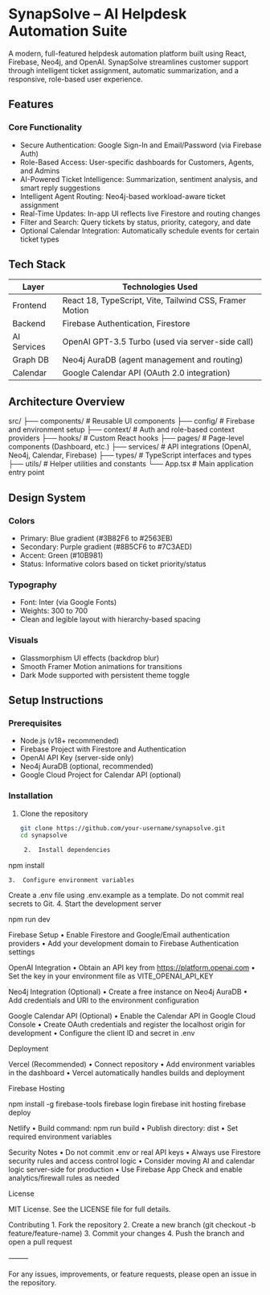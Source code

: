 # SynapSolve – AI Helpdesk Automation Suite

A modern, full-featured helpdesk automation platform built using React, Firebase, Neo4j, and OpenAI. SynapSolve streamlines customer support through intelligent ticket assignment, automatic summarization, and a responsive, role-based user experience.

## Features

### Core Functionality
- Secure Authentication: Google Sign-In and Email/Password (via Firebase Auth)
- Role-Based Access: User-specific dashboards for Customers, Agents, and Admins
- AI-Powered Ticket Intelligence: Summarization, sentiment analysis, and smart reply suggestions
- Intelligent Agent Routing: Neo4j-based workload-aware ticket assignment
- Real-Time Updates: In-app UI reflects live Firestore and routing changes
- Filter and Search: Query tickets by status, priority, category, and date
- Optional Calendar Integration: Automatically schedule events for certain ticket types

## Tech Stack

| Layer        | Technologies Used                                |
|--------------|---------------------------------------------------|
| Frontend     | React 18, TypeScript, Vite, Tailwind CSS, Framer Motion |
| Backend      | Firebase Authentication, Firestore               |
| AI Services  | OpenAI GPT-3.5 Turbo (used via server-side call) |
| Graph DB     | Neo4j AuraDB (agent management and routing)      |
| Calendar     | Google Calendar API (OAuth 2.0 integration)      |

## Architecture Overview

src/
├── components/        # Reusable UI components
├── config/            # Firebase and environment setup
├── context/           # Auth and role-based context providers
├── hooks/             # Custom React hooks
├── pages/             # Page-level components (Dashboard, etc.)
├── services/          # API integrations (OpenAI, Neo4j, Calendar, Firebase)
├── types/             # TypeScript interfaces and types
├── utils/             # Helper utilities and constants
└── App.tsx            # Main application entry point

## Design System

### Colors
- Primary: Blue gradient (#3B82F6 to #2563EB)
- Secondary: Purple gradient (#8B5CF6 to #7C3AED)
- Accent: Green (#10B981)
- Status: Informative colors based on ticket priority/status

### Typography
- Font: Inter (via Google Fonts)
- Weights: 300 to 700
- Clean and legible layout with hierarchy-based spacing

### Visuals
- Glassmorphism UI effects (backdrop blur)
- Smooth Framer Motion animations for transitions
- Dark Mode supported with persistent theme toggle

## Setup Instructions

### Prerequisites
- Node.js (v18+ recommended)
- Firebase Project with Firestore and Authentication
- OpenAI API Key (server-side only)
- Neo4j AuraDB (optional, recommended)
- Google Cloud Project for Calendar API (optional)

### Installation

1. Clone the repository
   ```bash
   git clone https://github.com/your-username/synapsolve.git
   cd synapsolve

	2.	Install dependencies

npm install


	3.	Configure environment variables
Create a .env file using .env.example as a template. Do not commit real secrets to Git.
	4.	Start the development server

npm run dev



Firebase Setup
	•	Enable Firestore and Google/Email authentication providers
	•	Add your development domain to Firebase Authentication settings

OpenAI Integration
	•	Obtain an API key from https://platform.openai.com
	•	Set the key in your environment file as VITE_OPENAI_API_KEY

Neo4j Integration (Optional)
	•	Create a free instance on Neo4j AuraDB
	•	Add credentials and URI to the environment configuration

Google Calendar API (Optional)
	•	Enable the Calendar API in Google Cloud Console
	•	Create OAuth credentials and register the localhost origin for development
	•	Configure the client ID and secret in .env

Deployment

Vercel (Recommended)
	•	Connect repository
	•	Add environment variables in the dashboard
	•	Vercel automatically handles builds and deployment

Firebase Hosting

npm install -g firebase-tools
firebase login
firebase init hosting
firebase deploy

Netlify
	•	Build command: npm run build
	•	Publish directory: dist
	•	Set required environment variables

Security Notes
	•	Do not commit .env or real API keys
	•	Always use Firestore security rules and access control logic
	•	Consider moving AI and calendar logic server-side for production
	•	Use Firebase App Check and enable analytics/firewall rules as needed

License

MIT License. See the LICENSE file for full details.

Contributing
	1.	Fork the repository
	2.	Create a new branch (git checkout -b feature/feature-name)
	3.	Commit your changes
	4.	Push the branch and open a pull request

⸻

For any issues, improvements, or feature requests, please open an issue in the repository.
